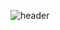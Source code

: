 ![header](https://capsule-render.vercel.app/api?type=wave&color=auto&height=300&section=header&text=Welcome&fontSize=90&animation=fadeIn&fontAlignY=38Ydesc=YongJu's%20GitHub%20Profile&descAlignY=51&descAlign=62)
